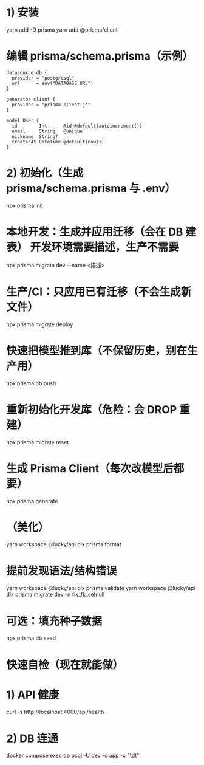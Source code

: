 # 1) 安装
yarn add -D prisma
yarn add @prisma/client

# 编辑 prisma/schema.prisma（示例）

```
datasource db {
  provider = "postgresql"
  url      = env("DATABASE_URL")
}

generator client {
  provider = "prisma-client-js"
}

model User {
  id        Int      @id @default(autoincrement())
  email     String   @unique
  nickname  String?
  createdAt DateTime @default(now())
}
```

# 2) 初始化（生成 prisma/schema.prisma 与 .env）
npx prisma init

# 本地开发：生成并应用迁移（会在 DB 建表） 开发环境需要描述，生产不需要
npx prisma migrate dev --name <描述>

# 生产/CI：只应用已有迁移（不会生成新文件）
npx prisma migrate deploy

# 快速把模型推到库（不保留历史，别在生产用）
npx prisma db push

# 重新初始化开发库（危险：会 DROP 重建）
npx prisma migrate reset

# 生成 Prisma Client（每次改模型后都要）
npx prisma generate

# （美化）
yarn workspace @lucky/api dlx prisma format
# 提前发现语法/结构错误
yarn workspace @lucky/api dlx prisma validate
yarn workspace @lucky/api dlx prisma migrate dev -n fix_fk_setnull

# 可选：填充种子数据

npx prisma db seed

# 快速自检（现在就能做）
# 1) API 健康
curl -s http://localhost:4000/api/health

# 2) DB 连通
docker compose exec db psql -U dev -d app -c "\dt"